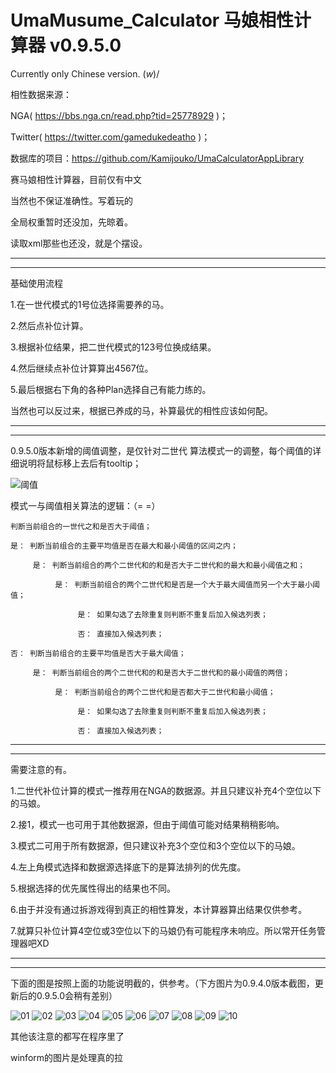 # UmaMusume_Calculator 马娘相性计算器 v0.9.5.0

Currently only Chinese version. \(_w_)/

相性数据来源：

NGA(  https://bbs.nga.cn/read.php?tid=25778929  )；

Twitter(  https://twitter.com/gamedukedeatho  )；



数据库的项目：https://github.com/Kamijouko/UmaCalculatorAppLibrary


赛马娘相性计算器，目前仅有中文

当然也不保证准确性。写着玩的

全局权重暂时还没加，先晾着。

读取xml那些也还没，就是个摆设。

--------------------------------------------------------------------------------
--------------------------------------------------------------------------------

基础使用流程

1.在一世代模式的1号位选择需要养的马。

2.然后点补位计算。

3.根据补位结果，把二世代模式的123号位换成结果。

4.然后继续点补位计算算出4567位。

5.最后根据右下角的各种Plan选择自己有能力练的。

当然也可以反过来，根据已养成的马，补算最优的相性应该如何配。

--------------------------------------------------------------------------------
--------------------------------------------------------------------------------

0.9.5.0版本新增的阈值调整，是仅针对二世代 算法模式一的调整，每个阈值的详细说明将鼠标移上去后有tooltip；

![阈值](https://user-images.githubusercontent.com/59531368/116519603-a2257e80-a90c-11eb-93c5-b3e39e1c838e.png)

模式一与阈值相关算法的逻辑：（= =）

    判断当前组合的一世代之和是否大于阈值；
    
    是： 判断当前组合的主要平均值是否在最大和最小阈值的区间之内；
          
         是： 判断当前组合的两个二世代和的和是否大于二世代和的最大和最小阈值之和；
               
              是： 判断当前组合的两个二世代和是否是一个大于最大阈值而另一个大于最小阈值；
         
                   是： 如果勾选了去除重复则判断不重复后加入候选列表；
              
                   否： 直接加入候选列表；
              
    否： 判断当前组合的主要平均值是否大于最大阈值；
     
         是： 判断当前组合的两个二世代和的和是否大于二世代和的最小阈值的两倍；
     
              是： 判断当前组合的两个二世代和是否都大于二世代和最小阈值；
          
                   是： 如果勾选了去除重复则判断不重复后加入候选列表；
              
                   否： 直接加入候选列表；

---------------------------------------------------------------------------------
---------------------------------------------------------------------------------

需要注意的有。

1.二世代补位计算的模式一推荐用在NGA的数据源。并且只建议补充4个空位以下的马娘。

2.接1，模式一也可用于其他数据源，但由于阈值可能对结果稍稍影响。

3.模式二可用于所有数据源，但只建议补充3个空位和3个空位以下的马娘。

4.左上角模式选择和数据源选择底下的是算法排列的优先度。

5.根据选择的优先属性得出的结果也不同。

6.由于并没有通过拆游戏得到真正的相性算发，本计算器算出结果仅供参考。

7.就算只补位计算4空位或3空位以下的马娘仍有可能程序未响应。所以常开任务管理器吧XD

---------------------------------------------------------------------------------
---------------------------------------------------------------------------------

下面的图是按照上面的功能说明截的，供参考。（下方图片为0.9.4.0版本截图，更新后的0.9.5.0会稍有差别）

![01](https://user-images.githubusercontent.com/59531368/112302121-0f2a7080-8cde-11eb-8998-360f13fa020a.png)
![02](https://user-images.githubusercontent.com/59531368/112302125-105b9d80-8cde-11eb-93c7-25895797508e.png)
![03](https://user-images.githubusercontent.com/59531368/112302129-118cca80-8cde-11eb-8172-0674b769932f.png)
![04](https://user-images.githubusercontent.com/59531368/112302131-12256100-8cde-11eb-8db0-7476f42e5e1c.png)
![05](https://user-images.githubusercontent.com/59531368/112302132-12bdf780-8cde-11eb-859e-fb302516a9c6.png)
![06](https://user-images.githubusercontent.com/59531368/112302134-13568e00-8cde-11eb-8afe-f1e475c57ed8.png)
![07](https://user-images.githubusercontent.com/59531368/112302136-13ef2480-8cde-11eb-935b-2189df8c2251.png)
![08](https://user-images.githubusercontent.com/59531368/112302138-1487bb00-8cde-11eb-8e5f-4ec6c5d94d34.png)
![09](https://user-images.githubusercontent.com/59531368/112302139-1487bb00-8cde-11eb-8342-bbbd3d0dfcc1.png)
![10](https://user-images.githubusercontent.com/59531368/112302140-15205180-8cde-11eb-8e7f-256c620e287a.png)


其他该注意的都写在程序里了

winform的图片是处理真的拉

